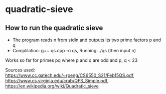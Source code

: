 # quadratic-sieve

## How to run the quadratic sieve
* The program reads n from stdin and outputs its two prime factors p and q
* Complilation:
    g++ qs.cpp -o qs, Running: ./qs (then input n)

Works so far for primes pq where p and q are odd and p, q < 23

Sources used:
https://www.cc.gatech.edu/~rpeng/CS6550_S21/Feb15QS.pdf, https://www.cs.virginia.edu/crab/QFS_Simple.pdf, https://en.wikipedia.org/wiki/Quadratic_sieve
